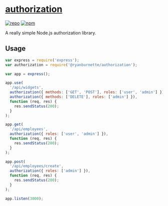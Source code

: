 # [authorization][1]

[![repo](https://img.shields.io/badge/repository-Github-black.svg?style=flat-square)](https://github.com/ryanburnette/authorization)
[![npm](https://img.shields.io/badge/package-NPM-green.svg?style=flat-square)](https://www.npmjs.com/package/@ryanburnette/authorization)

A really simple Node.js authorization library.

## Usage

```js
var express = require('express');
var authorization = require('@ryanburnette/authorization');

var app = express();

app.use(
  '/api/widgets',
  authorization({ methods: ['GET', 'POST'], roles: ['user', 'admin'] }),
  authorization({ methods: ['DELETE'], roles: ['admin'] }),
  function (req, res) {
    res.sendStatus(200);
  }
);

app.get(
  '/api/employees',
  authorization({ roles: ['user', 'admin'] }),
  function (req, res) {
    res.sendStatus(200);
  }
);

app.post(
  '/api/employees/create',
  authorization({ roles: ['admin'] }),
  function (req, res) {
    res.sendStatus(200);
  }
);

app.listen(3000);
```

[1]: https://github.com/ryanburnette/authorization
